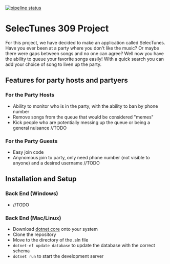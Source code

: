 [![pipeline status](https://git.linux.iastate.edu/cs309/spring-2020/JR_2/badges/master/pipeline.svg)](https://git.linux.iastate.edu/cs309/spring-2020/JR_2/commits/master)

# SelecTunes 309 Project

For this project, we have decided to make an application called SelecTunes. Have you ever been at a party where you don't like the music? Or maybe there were gaps between songs and no one can agree? Well now you have the ability to queue your favorite songs easily! With a quick search you can add your choice of song to liven up the party.

## Features for party hosts and partyers

### For the Party Hosts
* Ability to monitor who is in the party, with the ability to ban by phone number
* Remove songs from the queue that would be considered "memes"
* Kick people who are potentially messing up the queue or being a general nuisance
//TODO

### For the Party Guests
* Easy join code
* Anynomous join to party, only need phone number (not visible to anyone) and a desired username
//TODO

## Installation and Setup

### Back End (Windows)
* //TODO

### Back End (Mac/Linux)
* Download [dotnet core](https://dotnet.microsoft.com/download/dotnet-core/3.1) onto your system
* Clone the repository
* Move to the directory of the .sln file
* `dotnet-ef update database` to update the database with the correct schema
* `dotnet run` to start the development server
